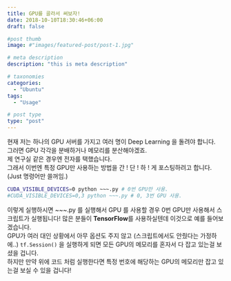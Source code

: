 ```yaml
---
title: GPU를 골라서 써보자!
date: 2018-10-10T18:30:46+06:00
draft: false

#post thumb
image: #"images/featured-post/post-1.jpg"

# meta description
description: "this is meta description"

# taxonomies
categories:
  - "Ubuntu"
tags:
  - "Usage"

# post type
type: "post"
---
```


현재 저는 하나의 GPU 서버를 가지고 여러 명이 Deep Learning 을 돌려야 합니다.  
그러면 GPU 각각을 분배하거나 메모리를 분산해야겠죠.  
제 연구실 같은 경우엔 전자를 택했습니다.  
그래서 이번엔 특정 GPU만 사용하는 방법을 간 ! 단 ! 하 ! 게 포스팅하려고 합니다. (Just 명령어만 쓸꺼임.)

``` bash
CUDA_VISIBLE_DEVICES=0 python ~~~.py # 0번 GPU만 사용.
#CUDA_VISIBLE_DEVICES=0,3 python ~~~.py # 0, 3번 GPU 사용.
```

이렇게 실행하시면 ~~~.py 를 실행해서 GPU 를 사용할 경우 0번 GPU만 사용해서 스크립트가 실행됩니다!
많은 분들이 **TensorFlow**를 사용하실텐데 이것으로 예를 들어보겠습니다.  
GPU가 여러 대인 상황에서 아무 옵션도 주지 않고 (스크립트에서도 안줬다는 가정하에..) `tf.Session()` 을 실행하게 되면 모든 GPU의 메모리를 혼자서 다 잡고 있는걸 보셨을 겁니다.  
하지만 만약 위에 코드 처럼 실행한다면 특정 번호에 해당하는 GPU의 메모리만 잡고 있는걸 보실 수 있을 겁니다!  

